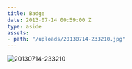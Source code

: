 ```yaml
---
title: Badge
date: 2013-07-14 00:59:00 Z
type: aside
assets:
- path: "/uploads/20130714-233210.jpg"
---
```


![20130714-233210](/uploads/20130714-233210.jpg) 
